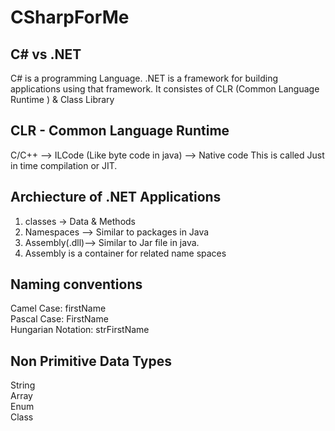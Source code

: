 # CSharpForMe

## C# vs .NET
C# is a programming Language.
.NET is a framework for building applications using that framework. It consistes of CLR (Common Language Runtime ) & Class Library

## CLR - Common Language Runtime
C/C++ --> ILCode (Like byte code in java) --> Native code 
This is called Just in time compilation or JIT.

## Archiecture of .NET Applications
1. classes -> Data & Methods
2. Namespaces --> Similar to packages in Java
3. Assembly(.dll)--> Similar to Jar file in java.
4. Assembly is a container for related name spaces

## Naming conventions
Camel Case: firstName<br/>
Pascal Case: FirstName<br/>
Hungarian Notation: strFirstName<br/>

## Non Primitive Data Types
String<br/>
Array<br/>
Enum<br/>
Class<br/>
